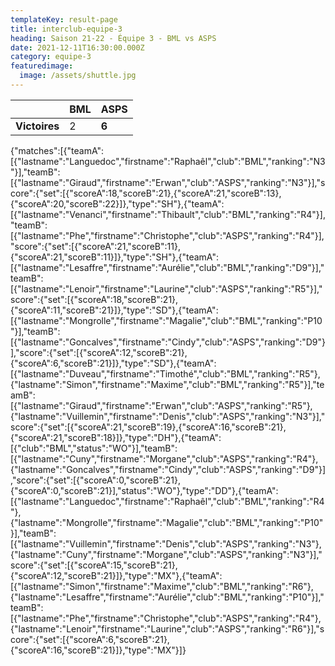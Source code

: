 ```yaml
---
templateKey: result-page
title: interclub-equipe-3
heading: Saison 21-22 - Équipe 3 - BML vs ASPS
date: 2021-12-11T16:30:00.000Z
category: equipe-3
featuredimage:
  image: /assets/shuttle.jpg
---
```

|               | BML   | ASPS |
| ------------- | ----- | --- |
| **Victoires** | 2 | **6**   |

<scoreboard>{"matches":[{"teamA":[{"lastname":"Languedoc","firstname":"Raphaêl","club":"BML","ranking":"N3"}],"teamB":[{"lastname":"Giraud","firstname":"Erwan","club":"ASPS","ranking":"N3"}],"score":{"set":[{"scoreA":18,"scoreB":21},{"scoreA":21,"scoreB":13},{"scoreA":20,"scoreB":22}]},"type":"SH"},{"teamA":[{"lastname":"Venanci","firstname":"Thibault","club":"BML","ranking":"R4"}],"teamB":[{"lastname":"Phe","firstname":"Christophe","club":"ASPS","ranking":"R4"}],"score":{"set":[{"scoreA":21,"scoreB":11},{"scoreA":21,"scoreB":11}]},"type":"SH"},{"teamA":[{"lastname":"Lesaffre","firstname":"Aurélie","club":"BML","ranking":"D9"}],"teamB":[{"lastname":"Lenoir","firstname":"Laurine","club":"ASPS","ranking":"R5"}],"score":{"set":[{"scoreA":18,"scoreB":21},{"scoreA":11,"scoreB":21}]},"type":"SD"},{"teamA":[{"lastname":"Mongrolle","firstname":"Magalie","club":"BML","ranking":"P10"}],"teamB":[{"lastname":"Goncalves","firstname":"Cindy","club":"ASPS","ranking":"D9"}],"score":{"set":[{"scoreA":12,"scoreB":21},{"scoreA":6,"scoreB":21}]},"type":"SD"},{"teamA":[{"lastname":"Duveau","firstname":"Timothé","club":"BML","ranking":"R5"},{"lastname":"Simon","firstname":"Maxime","club":"BML","ranking":"R5"}],"teamB":[{"lastname":"Giraud","firstname":"Erwan","club":"ASPS","ranking":"R5"},{"lastname":"Vuillemin","firstname":"Denis","club":"ASPS","ranking":"N3"}],"score":{"set":[{"scoreA":21,"scoreB":19},{"scoreA":16,"scoreB":21},{"scoreA":21,"scoreB":18}]},"type":"DH"},{"teamA":[{"club":"BML","status":"WO"}],"teamB":[{"lastname":"Cuny","firstname":"Morgane","club":"ASPS","ranking":"R4"},{"lastname":"Goncalves","firstname":"Cindy","club":"ASPS","ranking":"D9"}],"score":{"set":[{"scoreA":0,"scoreB":21},{"scoreA":0,"scoreB":21}],"status":"WO"},"type":"DD"},{"teamA":[{"lastname":"Languedoc","firstname":"Raphaêl","club":"BML","ranking":"R4"},{"lastname":"Mongrolle","firstname":"Magalie","club":"BML","ranking":"P10"}],"teamB":[{"lastname":"Vuillemin","firstname":"Denis","club":"ASPS","ranking":"N3"},{"lastname":"Cuny","firstname":"Morgane","club":"ASPS","ranking":"N3"}],"score":{"set":[{"scoreA":15,"scoreB":21},{"scoreA":12,"scoreB":21}]},"type":"MX"},{"teamA":[{"lastname":"Simon","firstname":"Maxime","club":"BML","ranking":"R6"},{"lastname":"Lesaffre","firstname":"Aurélie","club":"BML","ranking":"P10"}],"teamB":[{"lastname":"Phe","firstname":"Christophe","club":"ASPS","ranking":"R4"},{"lastname":"Lenoir","firstname":"Laurine","club":"ASPS","ranking":"R6"}],"score":{"set":[{"scoreA":6,"scoreB":21},{"scoreA":16,"scoreB":21}]},"type":"MX"}]}</scoreboard>